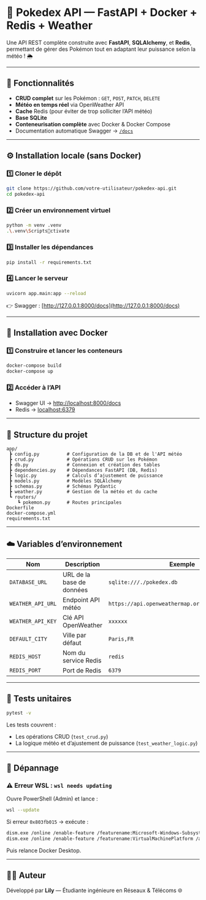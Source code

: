 
# 🧠 Pokedex API — FastAPI + Docker + Redis + Weather

Une API REST complète construite avec **FastAPI**, **SQLAlchemy**, et **Redis**, permettant de gérer des Pokémon tout en adaptant leur puissance selon la météo ! 🌦️

---

## 🚀 Fonctionnalités

- **CRUD complet** sur les Pokémon : `GET`, `POST`, `PATCH`, `DELETE`
- **Météo en temps réel** via OpenWeather API
- **Cache** Redis (pour éviter de trop solliciter l’API météo)
- **Base SQLite**
- **Conteneurisation complète** avec Docker & Docker Compose
- Documentation automatique Swagger → [`/docs`](http://localhost:8000/docs)

---

## ⚙️ Installation locale (sans Docker)

### 1️⃣ Cloner le dépôt
```bash
git clone https://github.com/votre-utilisateur/pokedex-api.git
cd pokedex-api
```

### 2️⃣ Créer un environnement virtuel
```bash
python -m venv .venv
.\.venv\Scriptsctivate
```

### 3️⃣ Installer les dépendances
```bash
pip install -r requirements.txt
```

### 4️⃣ Lancer le serveur
```bash
uvicorn app.main:app --reload
```
👉 Swagger : [http://127.0.0.1:8000/docs](http://127.0.0.1:8000/docs)

---

## 🐳 Installation avec Docker

### 1️⃣ Construire et lancer les conteneurs
```bash
docker-compose build
docker-compose up
```

### 2️⃣ Accéder à l’API
- Swagger UI → [http://localhost:8000/docs](http://localhost:8000/docs)
- Redis → [localhost:6379](http://localhost:6379)

---

## 🧩 Structure du projet

```
app/
 ┣ config.py          # Configuration de la DB et de l'API météo
 ┣ crud.py            # Opérations CRUD sur les Pokémon
 ┣ db.py              # Connexion et création des tables
 ┣ dependencies.py    # Dépendances FastAPI (DB, Redis)
 ┣ logic.py           # Calculs d’ajustement de puissance
 ┣ models.py          # Modèles SQLAlchemy
 ┣ schemas.py         # Schémas Pydantic
 ┣ weather.py         # Gestion de la météo et du cache
 ┗ routers/
    ┗ pokemon.py      # Routes principales
Dockerfile
docker-compose.yml
requirements.txt
```

---

## ☁️ Variables d’environnement

| Nom | Description | Exemple |
|-----|--------------|----------|
| `DATABASE_URL` | URL de la base de données | `sqlite:///./pokedex.db` |
| `WEATHER_API_URL` | Endpoint API météo | `https://api.openweathermap.org/data/2.5/weather` |
| `WEATHER_API_KEY` | Clé API OpenWeather | `xxxxxx` |
| `DEFAULT_CITY` | Ville par défaut | `Paris,FR` |
| `REDIS_HOST` | Nom du service Redis | `redis` |
| `REDIS_PORT` | Port de Redis | `6379` |

---

## 🧪 Tests unitaires

```bash
pytest -v
```

Les tests couvrent :
- Les opérations CRUD (`test_crud.py`)
- La logique météo et d’ajustement de puissance (`test_weather_logic.py`)

---

## 🧰 Dépannage

### ⚠️ Erreur WSL : `wsl needs updating`
Ouvre PowerShell (Admin) et lance :
```bash
wsl --update
```
Si erreur `0x803fb015` → exécute :
```bash
dism.exe /online /enable-feature /featurename:Microsoft-Windows-Subsystem-Linux /all /norestart
dism.exe /online /enable-feature /featurename:VirtualMachinePlatform /all /norestart
```
Puis relance Docker Desktop.

---

## 👨‍💻 Auteur

Développé par **Lily** — Étudiante ingénieure en Réseaux & Télécoms 🌐  
